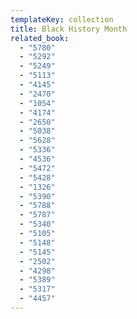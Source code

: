 ```yaml
---
templateKey: collection
title: Black History Month
related_book:
  - "5780"
  - "5292"
  - "5249"
  - "5113"
  - "4145"
  - "2470"
  - "1054"
  - "4174"
  - "2650"
  - "5038"
  - "5628"
  - "5336"
  - "4536"
  - "5472"
  - "5428"
  - "1326"
  - "5390"
  - "5788"
  - "5787"
  - "5340"
  - "5105"
  - "5148"
  - "5145"
  - "2502"
  - "4298"
  - "5389"
  - "5317"
  - "4457"
---
```

